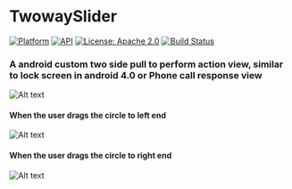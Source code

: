 # TwowaySlider

[![Platform](https://img.shields.io/badge/platform-Android-yellow.svg)](https://www.android.com)
[![API](https://img.shields.io/badge/API-21%2B-brightgreen.svg?style=flat)](https://android-arsenal.com/api?level=16)
[![License: Apache 2.0](https://img.shields.io/badge/License-Apache-yellow.svg)](https://opensource.org/licenses/Apache-2.0)
[![Build Status](https://travis-ci.org/arunkrishnamurthy/TwowaySlider.svg?branch=master)](https://travis-ci.org/arunkrishnamurthy/TwowaySlider)

### A android custom two side pull to perform action view, similar to lock screen in android 4.0 or Phone call response view

![Alt text](https://github.com/arunkrishnamurthy/TwowaySlider/blob/master/screenshots/1.png "Sample Output")

#### When the user drags the circle to left end

![Alt text](https://github.com/arunkrishnamurthy/TwowaySlider/blob/master/screenshots/2.png "Sample Output")

#### When the user drags the circle to right end

![Alt text](https://github.com/arunkrishnamurthy/TwowaySlider/blob/master/screenshots/3.png "Sample Output")
